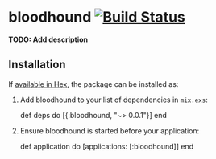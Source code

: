 # bloodhound [![Build Status](https://semaphoreci.com/api/v1/projects/fa1c4a2b-05b4-422e-8365-0875cc386dd4/598201/shields_badge.svg)](https://semaphoreci.com/ianwalter/bloodhound)

**TODO: Add description**

## Installation

If [available in Hex](https://hex.pm/docs/publish), the package can be installed as:

  1. Add bloodhound to your list of dependencies in `mix.exs`:

        def deps do
          [{:bloodhound, "~> 0.0.1"}]
        end

  2. Ensure bloodhound is started before your application:

        def application do
          [applications: [:bloodhound]]
        end
